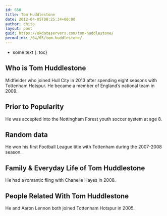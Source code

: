 ```yaml
---
id: 650
title: Tom Huddlestone
date: 2012-04-05T00:25:34+00:00
author: chito
layout: post
guid: https://ukdataservers.com/tom-huddlestone/
permalink: /04/05/tom-huddlestone/
---
```


* some text
{: toc}
          
          
## Who is  Tom Huddlestone
                  
                  
                  
Midfielder who joined Hull City in 2013 after spending eight seasons with Tottenham Hotspur. He became a member of England&#8217;s national team in 2009.
                  
                
                
                
## Prior to Popularity 
                  
                  
                  
He was accepted into the Nottingham Forest youth soccer system at age 8.
                  
                
                
                
## Random data 
                  
                  
                  
He won his first Football League title with Tottenham during the 2007-2008 season.
                  
                
                
                
## Family & Everyday Life of Tom Huddlestone
                  
                  
                  
He had a romantic fling with Chanelle Hayes in 2008.
                  
                
                
                
## People Related With  Tom Huddlestone
                  
                  
                  
He and Aaron Lennon both joined Tottenham Hotspur in 2005.
                  
                
              
            
          
          
          
    
    
  
